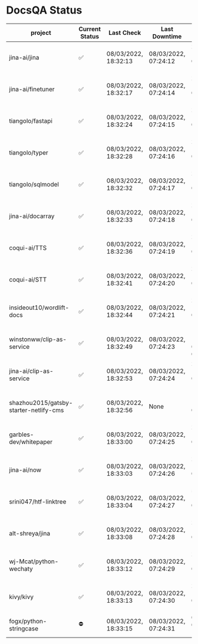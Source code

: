 # DocsQA Status

|               project                |Current Status|     Last Check     |   Last Downtime    |              % Uptime               |
|--------------------------------------|--------------|--------------------|--------------------|-------------------------------------|
|jina-ai/jina                          |✅            |08/03/2022, 18:32:13|08/03/2022, 07:24:12|265.657 (since 07/29/2022, 16:38:18) |
|jina-ai/finetuner                     |✅            |08/03/2022, 18:32:17|08/03/2022, 07:24:14|265.609 (since 07/29/2022, 16:38:18) |
|tiangolo/fastapi                      |✅            |08/03/2022, 18:32:24|08/03/2022, 07:24:15|265.527 (since 07/29/2022, 16:38:18) |
|tiangolo/typer                        |✅            |08/03/2022, 18:32:28|08/03/2022, 07:24:16|265.499 (since 07/29/2022, 16:38:18) |
|tiangolo/sqlmodel                     |✅            |08/03/2022, 18:32:32|08/03/2022, 07:24:17|265.431 (since 07/29/2022, 16:38:18) |
|jina-ai/docarray                      |✅            |08/03/2022, 18:32:33|08/03/2022, 07:24:18|265.383 (since 07/29/2022, 16:38:18) |
|coqui-ai/TTS                          |✅            |08/03/2022, 18:32:36|08/03/2022, 07:24:19|265.340 (since 07/29/2022, 16:38:18) |
|coqui-ai/STT                          |✅            |08/03/2022, 18:32:41|08/03/2022, 07:24:20|265.287 (since 07/29/2022, 16:38:18) |
|insideout10/wordlift-docs             |✅            |08/03/2022, 18:32:44|08/03/2022, 07:24:21|265.220 (since 07/29/2022, 16:38:18) |
|winstonww/clip-as-service             |✅            |08/03/2022, 18:32:49|08/03/2022, 07:24:23|119.866 (since 08/01/2022, 02:40:51) |
|jina-ai/clip-as-service               |✅            |08/03/2022, 18:32:53|08/03/2022, 07:24:24|265.105 (since 07/29/2022, 16:38:18) |
|shazhou2015/gatsby-starter-netlify-cms|✅            |08/03/2022, 18:32:56|None                |100.000 (since 08/03/2022, 10:30:18) |
|garbles-dev/whitepaper                |✅            |08/03/2022, 18:33:00|08/03/2022, 07:24:25|264.952 (since 07/29/2022, 16:38:18) |
|jina-ai/now                           |✅            |08/03/2022, 18:33:03|08/03/2022, 07:24:26|264.909 (since 07/29/2022, 16:38:18) |
|srini047/htf-linktree                 |✅            |08/03/2022, 18:33:04|08/03/2022, 07:24:27|5356.944 (since 07/31/2022, 18:29:28)|
|alt-shreya/jina                       |✅            |08/03/2022, 18:33:08|08/03/2022, 07:24:28|264.872 (since 07/29/2022, 16:38:18) |
|wj-Mcat/python-wechaty                |✅            |08/03/2022, 18:33:12|08/03/2022, 07:24:29|264.795 (since 07/29/2022, 16:38:18) |
|kivy/kivy                             |✅            |08/03/2022, 18:33:13|08/03/2022, 07:24:30|264.772 (since 07/29/2022, 16:38:18) |
|fogx/python-stringcase                |⛔️           |08/03/2022, 18:33:15|08/03/2022, 07:24:31|0.000 (since 08/01/2022, 12:54:44)   |
